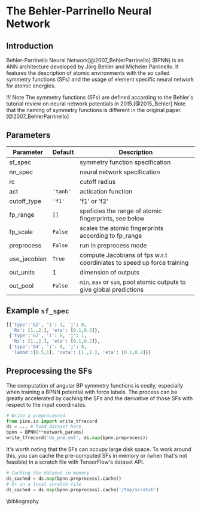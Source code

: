 # The Behler-Parrinello Neural Network

## Introduction 

Behler-Parrinello Neural Network[@2007_BehlerParrinello] (BPNN) is an ANN
architecture developed by Jörg Behler and Micheler Parrinello. It features the
description of atomic environments with the so called symmetry functions (SFs)
and the usage of element specific neural network for atomic energies.

!!! Note 
    The symmetry functions (SFs) are defined according to the Behler's
    tutorial review on neural network potentials in 2015.[@2015_Behler] Note
    that the naming of symmetry functions is different in the original paper.
    [@2007_BehlerParrinello]

## Parameters 

| Parameter    | Default  | Description                                                            |
|--------------|----------|------------------------------------------------------------------------|
| sf_spec      |          | symmetry function specification                                        |
| nn_spec      |          | neural network specification                                           |
| rc           |          | cutoff radius                                                          |
| act          | `'tanh'` | actication function                                                    |
| cutoff_type  | `'f1'`   | 'f1' or 'f2'                                                           |
| fp_range     | `[]`     | speficies the range of atomic fingerprints, see below                  |
| fp_scale     | `False`  | scales the atomic fingerprints according to fp_range                   |
| preprocess   | `False`  | run in preprocess mode                                                 |
| use_jacobian | `True`   | compute Jacobians of fps w.r.t coordiniates to speed up force training |
| out_units    | 1        | dimension of outputs                                                   |
| out_pool     | `False`  | `min`, `max` or `sum`, pool atomic outputs to give global predictions  |

## Example `sf_spec`

```Python
[{'type':'G2', 'i': 1, 'j': 8, 
  'Rs': [1.,2.], 'eta': [0.1,0.2]},
 {'type':'G2', 'i': 8, 'j': 1,
  'Rs': [1.,2.], 'eta': [0.1,0.2]},
 {'type':'G4', 'i': 8, 'j': 8,
  'lambd':[0.5,1], 'zeta': [1.,2.], 'eta': [0.1,0.2]}]
```

## Preprocessing the SFs

The computation of angular BP symmetry functions is costly, especially when
training a BPNN potential with force labels. The process can be greatly
accelerated by caching the SFs and the derivative of those SFs with respect to
the input coordinates.

```Python
# Write a preprocessed 
from pinn.io import write_tfrecord 
ds = ... # load dataset here
bpnn = BPNN(**network_params)
write_tfrecord('ds_pre.yml', ds.map(bpnn.preprocess))
```

It's worth noting that the SFs can occupy large disk space. To work around this,
you can cache the pre-computed SFs in memory or (when that's not feasible) in a
scratch file with TensorFlow's dataset API.

```Python
# Caching the dataset in memory
ds_cached = ds.map(bpnn.preprocess).cache() 
# Or in a local scratch file 
ds_cached = ds.map(bpnn.preprocess).cache('/tmp/scratch') 
```


\bibliography

